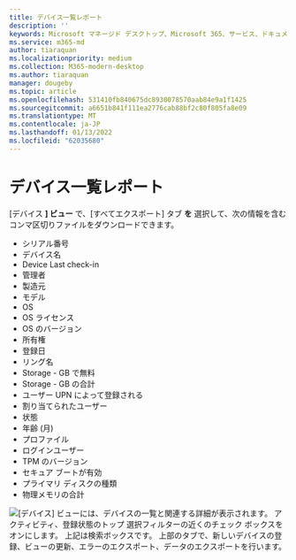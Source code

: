 ```yaml
---
title: デバイス一覧レポート
description: ''
keywords: Microsoft マネージド デスクトップ、Microsoft 365、サービス、ドキュメント
ms.service: m365-md
author: tiaraquan
ms.localizationpriority: medium
ms.collection: M365-modern-desktop
ms.author: tiaraquan
manager: dougeby
ms.topic: article
ms.openlocfilehash: 531410fb840675dc8930078570aab84e9a1f1425
ms.sourcegitcommit: a6651b841f111ea2776cab88bf2c80f805fa8e09
ms.translationtype: MT
ms.contentlocale: ja-JP
ms.lasthandoff: 01/13/2022
ms.locfileid: "62035680"
---
```

# <a name="device-inventory-report"></a>デバイス一覧レポート

[デバイス **] ビュー** で、[すべてエクスポート] タブ **を** 選択して、次の情報を含むコンマ区切りファイルをダウンロードできます。

- シリアル番号
- デバイス名
- Device Last check-in
- 管理者
- 製造元
- モデル
- OS
- OS ライセンス
- OS のバージョン
- 所有権
- 登録日
- リング名
- Storage - GB で無料
- Storage - GB の合計
- ユーザー UPN によって登録される
- 割り当てられたユーザー
- 状態
- 年齢 (月)
- プロファイル
- ログインユーザー
- TPM のバージョン
- セキュア ブートが有効
- プライマリ ディスクの種類
- 物理メモリの合計

![[デバイス] ビューには、デバイスの一覧と関連する詳細が表示されます。 アクティビティ、登録状態のトップ 選択フィルターの近くのチェック ボックスをオンにします。 上記は検索ボックスです。 上部のタブで、新しいデバイスの登録、ビューの更新、エラーのエクスポート、データのエクスポートを行います。](../../media/mmd-devices-view.png)
